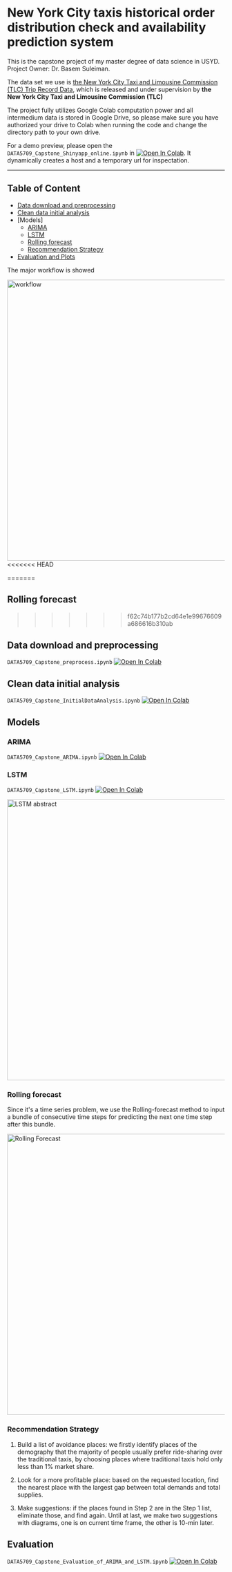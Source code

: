 # New York City taxis historical order distribution check and availability prediction system

This is the capstone project of my master degree of data science in USYD. Project Owner: Dr. Basem Suleiman.

The data set we use is [the New York City Taxi and Limousine Commission (TLC) Trip Record Data](https://www1.nyc.gov/site/tlc/about/tlc-trip-record-data.page), which is released and under supervision by **the New York City Taxi and Limousine Commission (TLC)**

The project fully utilizes Google Colab computation power and all intermedium data is stored in Google Drive, so please make sure you have authorized your drive to Colab when running the code and change the directory path to your own drive.

For a demo preview, please open the `DATA5709_Capstone_Shinyapp_online.ipynb` in [![Open In Colab](https://colab.research.google.com/assets/colab-badge.svg)](https://colab.research.google.com/github/BasemSuleiman/HotspotRecommender/blob/main/DATA5709_Capstone_Shinyapp_online.ipynb). It dynamically creates a host and a temporary url for inspectation.

---------------

## Table of Content
- [Data download and preprocessing](#data-download-and-preprocessing)
- [Clean data initial analysis](#clean-data-initial-analysis)
- [Models]
	- [ARIMA](#arima)
	- [LSTM](#lstm)
	- [Rolling forecast](#rolling-forecast)
	- [Recommendation Strategy](#recommendation-strategy)
- [Evaluation and Plots](#evaluation)


The major workflow is showed

<a href="https://www.processon.com/view/link/60ac4a247d9c0821842de518" target = "_blank">
   <img alt="workflow" src="http://assets.processon.com/chart_image/60a7d5b6079129238fabae6f.png" width=650">
</a>
<<<<<<< HEAD

=======
                                                                                                            
## Rolling forecast
>>>>>>> f62c74b177b2cd64e1e99676609a686616b310ab

## Data download and preprocessing

`DATA5709_Capstone_preprocess.ipynb` [![Open In Colab](https://colab.research.google.com/assets/colab-badge.svg)](https://colab.research.google.com/github/BasemSuleiman/HotspotRecommender/blob/main/DATA5709_Capstone_preprocess.ipynb)

## Clean data initial analysis

`DATA5709_Capstone_InitialDataAnalysis.ipynb` [![Open In Colab](https://colab.research.google.com/assets/colab-badge.svg)](https://colab.research.google.com/github/BasemSuleiman/HotspotRecommender/blob/main/DATA5709_Capstone_InitialDataAnalysis.ipynb)

## Models
### ARIMA

`DATA5709_Capstone_ARIMA.ipynb` [![Open In Colab](https://colab.research.google.com/assets/colab-badge.svg)](https://colab.research.google.com/github/BasemSuleiman/HotspotRecommender/blob/main/DATA5709_Capstone_ARIMA.ipynb)

### LSTM

`DATA5709_Capstone_LSTM.ipynb` [![Open In Colab](https://colab.research.google.com/assets/colab-badge.svg)](https://colab.research.google.com/github/BasemSuleiman/HotspotRecommender/blob/main/DATA5709_Capstone_LSTM.ipynb)

<a href="https://www.processon.com/view/link/60ac4a701e08531e9c7f13dc" target = "_blank">
   <img alt="LSTM abstract" src="http://assets.processon.com/chart_image/60a71b115653bb5d3f387333.png" width=650">
</a>

### Rolling forecast
Since it's a time series problem,  we use the Rolling-forecast method to input a bundle of consecutive time steps for predicting the next one time step after this bundle.

<a href="https://www.processon.com/view/link/60ac4abc5653bb6411740cf3" target = "_blank">
   <img alt="Rolling Forecast" src="http://assets.processon.com/chart_image/60a726ace0b34d39389484d9.png" width=650">
</a>

### Recommendation Strategy

1. Build a list of avoidance places: we firstly identify places of the demography that the majority of people usually prefer ride-sharing over the traditional taxis,  by choosing places where traditional taxis hold only less than 1% market share. 

2. Look for a more profitable place: based on the requested location,  find the nearest place with the largest gap between total demands and total supplies.

3. Make suggestions: if the places found in Step 2 are in the Step 1 list,  eliminate those,  and find again. Until at last,  we make two suggestions with diagrams,  one is on current time frame,  the other is 10-min later.

## Evaluation

`DATA5709_Capstone_Evaluation_of_ARIMA_and_LSTM.ipynb` [![Open In Colab](https://colab.research.google.com/assets/colab-badge.svg)](https://colab.research.google.com/github/BasemSuleiman/HotspotRecommender/blob/main/DATA5709_Capstone_Evaluation_of_ARIMA_and_LSTM.ipynb)
